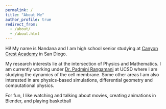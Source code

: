 ```yaml
---
permalink: /
title: "About Me"
author_profile: true
redirect_from: 
  - /about/
  - /about.html
---
```


Hi! My name is Nandana and I am high school senior studying at [Canyon Crest Academy](https://cc.sduhsd.net/) in San Diego.

My research interests lie at the intersection of Physics and Mathematics. I am currently working under [Dr. Padmini Rangamani](https://sites.google.com/eng.ucsd.edu/prangamani/home) at UCSD where I am studying the dynamics of the cell membrane. Some other areas I am also interested in are physics-based simulations, differential geometry and computational physics.

For fun, I like watching and talking about movies, creating animations in Blender, and playing basketball

